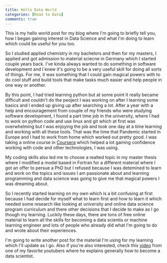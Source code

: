 ```yaml
---
title: Hello Data World
categories: [Road to Data]
comments: true
---
```


This is my hello world post for my blog where I'm going to briefly tell you, how I began gaining interest in Data Science and what I'm doing to learn which could be useful for you too.

So I studied applied chemistry in my bachelors and then for my masters, I applied and got admission to material sciecne in Germany which I started couple years back. I've kinda always wanted to do something in software development and I knew it's going to be a very useful skill for doing all sorts of things. For me, it was something that I could gain magical powers with to do cool stuff and build tools that make tasks much easier and help people in one way or another.  

By this point, I had tried learning python but at some point it really became difficult and couldn't do the peoject I was working on after I learning some basics and I ended up giving up after searching a lot. After a year with a help and encouragement from couple of my friends who were studying software development, I found a part time job in the university, where I had to work on python code and use linux and git which at first was overwhelming but I was enjoying the job and took one day at a time learning and working with all these tools. That was the time that Pandemic started in Europe and I had to work from home which worked out pretty good. I was taking a online course in [Coursera][Python_course] which helped a lot gaining confidence working with code and other technologies, I was using. 

My coding skills also led me to choose a realted topic in my master thesis where I modified a model based in Fortran for a different material where I got an offer to persue a PhD but I refused because I was detemined to learn and work on the topics and issues I am passionate about and learning programming and data science was going to give me that magical powers I was dreaming about. 

So I recently started learning on my own which is a bit confusing at first because I had decide for myself what to learn first and how to learn it which needed some research like looking at university and online data science program curriculum and there other decisions that I decide to make as I go though my learning. Luckily these days, there are tons of free online material to learn all the skills for becoming a data scientis or machine learning engineer and lots of people who already did what I'm going to do and wrote about their experiences.

I'm going to write another post for the material I'm using for my learning which I'll update as I go.
Also if you're also interested, check this [video][youtube_video] from one of my favorite youtubers where he explains generally how to become a data scientist.



[Python_course]: https://www.coursera.org/specializations/python-3-programming
[youtube_video]: https://www.youtube.com/watch?v=jMvhFNGGT_0&ab_channel=PythonProgrammer